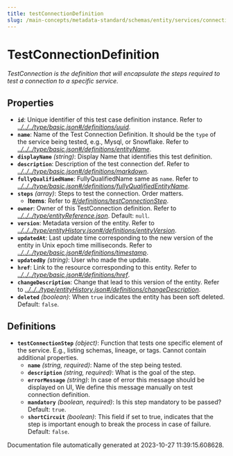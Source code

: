 ```yaml
---
title: testConnectionDefinition
slug: /main-concepts/metadata-standard/schemas/entity/services/connections/testconnectiondefinition
---
```


# TestConnectionDefinition

*TestConnection is the definition that will encapsulate the steps required to test a connection to a specific service.*

## Properties

- **`id`**: Unique identifier of this test case definition instance. Refer to *[../../../type/basic.json#/definitions/uuid](#/../../type/basic.json#/definitions/uuid)*.
- **`name`**: Name of the Test Connection Definition. It should be the `type` of the service being tested, e.g., Mysql, or Snowflake. Refer to *[../../../type/basic.json#/definitions/entityName](#/../../type/basic.json#/definitions/entityName)*.
- **`displayName`** *(string)*: Display Name that identifies this test definition.
- **`description`**: Description of the test connection def. Refer to *[../../../type/basic.json#/definitions/markdown](#/../../type/basic.json#/definitions/markdown)*.
- **`fullyQualifiedName`**: FullyQualifiedName same as `name`. Refer to *[../../../type/basic.json#/definitions/fullyQualifiedEntityName](#/../../type/basic.json#/definitions/fullyQualifiedEntityName)*.
- **`steps`** *(array)*: Steps to test the connection. Order matters.
  - **Items**: Refer to *[#/definitions/testConnectionStep](#definitions/testConnectionStep)*.
- **`owner`**: Owner of this TestConnection definition. Refer to *[../../../type/entityReference.json](#/../../type/entityReference.json)*. Default: `null`.
- **`version`**: Metadata version of the entity. Refer to *[../../../type/entityHistory.json#/definitions/entityVersion](#/../../type/entityHistory.json#/definitions/entityVersion)*.
- **`updatedAt`**: Last update time corresponding to the new version of the entity in Unix epoch time milliseconds. Refer to *[../../../type/basic.json#/definitions/timestamp](#/../../type/basic.json#/definitions/timestamp)*.
- **`updatedBy`** *(string)*: User who made the update.
- **`href`**: Link to the resource corresponding to this entity. Refer to *[../../../type/basic.json#/definitions/href](#/../../type/basic.json#/definitions/href)*.
- **`changeDescription`**: Change that lead to this version of the entity. Refer to *[../../../type/entityHistory.json#/definitions/changeDescription](#/../../type/entityHistory.json#/definitions/changeDescription)*.
- **`deleted`** *(boolean)*: When `true` indicates the entity has been soft deleted. Default: `false`.
## Definitions

- <a id="definitions/testConnectionStep"></a>**`testConnectionStep`** *(object)*: Function that tests one specific element of the service. E.g., listing schemas, lineage, or tags. Cannot contain additional properties.
  - **`name`** *(string, required)*: Name of the step being tested.
  - **`description`** *(string, required)*: What is the goal of the step.
  - **`errorMessage`** *(string)*: In case of error this message should be displayed on UI, We define this message manually on test connection definition.
  - **`mandatory`** *(boolean, required)*: Is this step mandatory to be passed? Default: `true`.
  - **`shortCircuit`** *(boolean)*: This field if set to true, indicates that the step is important enough to break the process in case of failure. Default: `false`.


Documentation file automatically generated at 2023-10-27 11:39:15.608628.
